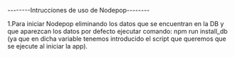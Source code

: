 --------Intrucciones de uso de Nodepop--------

1.Para iniciar Nodepop eliminando los datos que se encuentran en la DB y que aparezcan los datos por defecto ejecutar comando:
	npm run install_db (ya que en dicha variable tenemos introducido el script que queremos que se ejecute al iniciar la app).